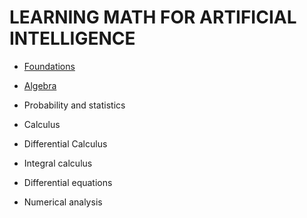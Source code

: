 # LEARNING MATH FOR ARTIFICIAL INTELLIGENCE

- [Foundations](./units/foundations.md)
- [Algebra](./units/algebra.md)
- Probability and statistics

- Calculus
- Differential Calculus
- Integral calculus
- Differential equations
- Numerical analysis


